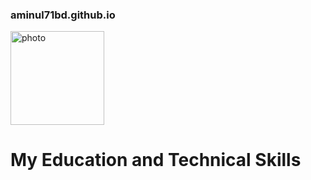 ### aminul71bd.github.io  
<img src="../resources/final_photo-2_w240.png" height="150px" width="150px" alt="photo"/>  
<h1>My Education and Technical Skills</h1>  





